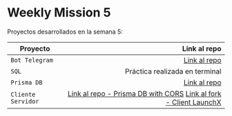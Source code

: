 # Weekly Mission 5

Proyectos desarrollados en la semana 5:

| Proyecto  | Link al repo |
| ------------- | -----:|
|`Bot Telegram`|[Link al repo](https://github.com/julietadelgado/fizzbuzz_telegram)|
|`SQL`|Práctica realizada en terminal|
|`Prisma DB`|[Link al repo](https://github.com/julietadelgado/connection_to_postgresql_db)|
|`Cliente Servidor`|[Link al repo - Prisma DB with CORS](https://github.com/julietadelgado/client_server) [Link al fork - Client LaunchX](https://github.com/julietadelgado/client-launchx)|

